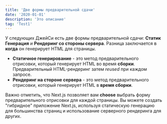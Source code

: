 ```yaml
---
title: 'Две формы предварительной сдачи'
date: '2020-01-01'
description: 'Это описание'
tag: 'Test1'
---
```


У следующих ДжейСи есть две формы предварительной сдачи: **Статик Генерация** и **Рендеринг со стороны сервера**. Разница заключается в **когда** он генерирует HTML для страницы.

- **Статичное генерирование** - это метод предварительного отрисовки, который генерирует HTML во время **сборки**. Предварительный HTML-рендеринг затем _reused_ при каждом запросе.
- **Рендеринг на стороне сервера** - это метод предварительного отрисовки, который генерирует HTML в **время сборки**.

Важно отметить, что Next.js позволяет вам **choose** выбрать форму предварительного отрисовки для каждой страницы. Вы можете создать "гибридное" приложение Next.js, используя статическую генерацию для большинства страниц и использование серверного рендеринга для других.
